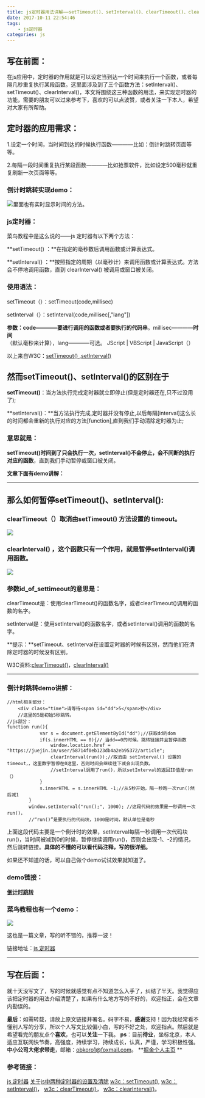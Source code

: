 ```yaml
---
title: js定时器用法详解——setTimeout()、setInterval()、clearTimeout()、clearInterval()
date: 2017-10-11 22:54:46
tags:
    - js定时器
categories: js
---
```

写在前面：
---
在js应用中，定时器的作用就是可以设定当到达一个时间来执行一个函数，或者每隔几秒重复执行某段函数。这里面涉及到了三个函数方法：setInterval()、setTimeout()、clearInterval()，本文将围绕这三种函数的用法，来实现定时器的功能，需要的朋友可以过来参考下，喜欢的可以点波赞，或者关注一下本人，希望对大家有所帮助。

定时器的应用需求：
---
1.设定一个时间，当时间到达的时候执行函数————比如：倒计时跳转页面等等。

2.每隔一段时间重复执行某段函数————比如抢票软件，比如设定500毫秒就重复刷新一次页面等等。

### 倒计时跳转实现demo：

![里面也有实时显示时间的方法。](https://dn-mhke0kuv.qbox.me/c80c87f943e1ca56de5f.gif)

### js定时器：

菜鸟教程中是这么说的——js 定时器有以下两个方法：

**setTimeout() ：**在指定的毫秒数后调用函数或计算表达式。

**setInterval() ：**按照指定的周期（以毫秒计）来调用函数或计算表达式。方法会不停地调用函数，直到 clearInterval() 被调用或窗口被关闭。

### 使用语法：

setTimeout（）：setTimeout(code,millisec)

setInterval（）：setInterval(code,millisec[,"lang"])

**参数：**code————要进行**调用的函数或者要执行的代码串**。millisec————**时间**（默认毫秒来计算），lang————可选。 JScript | VBScript | JavaScript（）

以上来自W3C：[setTimeout() ](http://www.w3school.com.cn/jsref/met_win_settimeout.asp),[setInterval()](http://www.jb51.net/shouce/htmldom/jb51.net.htmldom/htmldom/met_win_setinterval.asp.html)


然而setTimeout()、setInterval()的区别在于
---

**setTimeout()**：当方法执行完成定时器就立即停止(但是定时器还在,只不过没用了);

**setInterval()：**当方法执行完成,定时器并没有停止,以后每隔[interval]这么长的时间都会重新的执行对应的方法[function],直到我们手动清除定时器为止;

### 意思就是：
**setTimeout()时间到了只会执行一次，setInterval()不会停止，会不间断的执行对应的函数**，直到我们手动暂停或窗口被关闭。

**文章下面有demo讲解：**

---

 那么如何暂停setTimeout()、setInterval():
 ---

### clearTimeout（）取消由setTimeout() 方法设置的 timeout。

![](https://dn-mhke0kuv.qbox.me/a8470e43082a064424f8)

### clearInterval() ，这个函数只有一个作用，就是暂停setInterval()调用函数。

![](https://dn-mhke0kuv.qbox.me/0474fc212be6107c7c4b)

### 参数id_of_settimeout的意思是：

clearTimeout是：使用clearTimeout()的函数名字，或者clearTimeout()调用的函数的名字。

setInterval是：使用setInterval()的函数名字，或者setInterval()调用的函数的名字。

**提示：**setTimeout、setInterval在设置定时器的时候有区别，然而他们在清除定时器的时候没有区别。

W3C资料:[clearTimeout()](http://www.w3school.com.cn/jsref/met_win_cleartimeout.asp)，[clearInterval()](http://www.w3school.com.cn/jsref/met_win_clearinterval.asp)

---

### 倒计时跳转demo讲解：

````
//html相关部分：
    <div class="time">请等待<span id="dd">5</span>秒</div>
    //这里的5是初始5秒跳转。
//js部分：
function run(){
            var s = document.getElementById("dd");//获取dd的dom
            if(s.innerHTML == 0){// 当dd==0的时候，跳转链接并且暂停函数
                window.location.href = "https://juejin.im/user/58714f0eb123db4a2eb95372/article";
                clearInterval(run());//取消由 setInterval() 设置的 timeout，，这里数字暂停在0这里，否则时间会继续往下减会出现负数。
                //setInterval调用了run()，所以setInterval的返回ID值是run（）
            }
            s.innerHTML = s.innerHTML -1;//从5秒开始，隔一秒跑一次run()然后减1
        }
        window.setInterval("run();", 1000); //这段代码的效果是一秒调用一次run()，
        //“run()”是要执行的代码块，1000是时间，默认单位是毫秒
````

上面这段代码主要是一个倒计时的效果，setInterval每隔一秒调用一次代码块run()，当时间被减到0的时候，暂停继续调用run()，否则会出现-1、-2的情况，然后跳转链接。**具体的不懂的可以看代码注释，写的很详细。**

如果还不知道的话，可以自己做个demo试试效果就知道了。

### demo链接：

**[倒计时跳转](https://obkoro1.github.io/article-demo/js-time/time-countDown.html)**

### 菜鸟教程也有一个demo：

![](https://dn-mhke0kuv.qbox.me/73b6c1d56121335f3a97.gif)

这也是一篇文章，写的听不错的，推荐一波！

链接地址：[js 定时器](http://www.runoob.com/w3cnote/js-timer.html)

---

写在后面：
---
就十天没写文了，写的时候就感觉有点不知道怎么入手了，纠结了半天。我觉得应该把定时器的用法介绍清楚了，如果有什么地方写的不好的，欢迎指正，会在文章内勘误的。

**最后**：如需转载，请放上原文链接并署名。码字不易，**感谢**支持！因为我经常看不懂别人写的分享，所以个人写文比较偏小白，写的不好之处，欢迎指点。然后就是希望看完的朋友点个**喜欢**，也可以**关注**一下我。
**ps**：目前**待业**，坐标北京，本人适应互联网快节奏，高强度，持续学习，持续成长，认真，严谨，学习积极性强。**中小公司大佬求带走**，邮箱：obkoro1@foxmail.com。
**[掘金个人主页](https://juejin.im/user/58714f0eb123db4a2eb95372) **

### 参考链接：

[js 定时器](http://www.runoob.com/w3cnote/js-timer.html)
[关于js中两种定时器的设置及清除](http://www.cnblogs.com/wangying731/p/5164780.html)
[w3c：setTimeout()](http://www.w3school.com.cn/jsref/met_win_settimeout.asp),
[w3c：setInterval()](http://www.jb51.net/shouce/htmldom/jb51.net.htmldom/htmldom/met_win_setinterval.asp.html)，
[w3c：clearTimeout()](http://www.w3school.com.cn/jsref/met_win_cleartimeout.asp)，
[w3c：clearInterval()](http://www.w3school.com.cn/jsref/met_win_clearinterval.asp)。